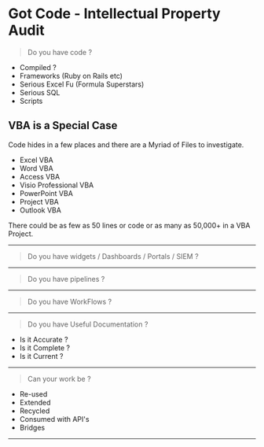 <!-- nathan@logdata.tech Authored from Scratch starting from an Evernote Entry -->

# Got Code - Intellectual Property Audit

> Do you have code ?

- Compiled ?
- Frameworks (Ruby on Rails etc)
- Serious Excel Fu (Formula Superstars)
- Serious SQL
- Scripts

## VBA is a Special Case

Code hides in a few places and there are a Myriad of Files to investigate.

- Excel VBA
- Word VBA
- Access VBA
- Visio Professional VBA
- PowerPoint VBA
- Project VBA
- Outlook VBA
<!--- ArcGIS VBA
- AutoCAD VBA
- Enterprise Architect
- Unicom System Architect
- SharePoint Designer VBA
- Office for Mac VBA
- SolidWorks VBA-->

There could be as few as 50 lines or code or as many as 50,000+ in a VBA Project.

---

> Do you have widgets / Dashboards / Portals / SIEM ?

---

> Do you have pipelines ?

---

> Do you have WorkFlows ?

---

> Do you have Useful Documentation ?

- Is it Accurate ?
- Is it Complete ?
- Is it Current ?

---

> Can your work be ?

- Re-used
- Extended
- Recycled
- Consumed with API's
- Bridges

---
